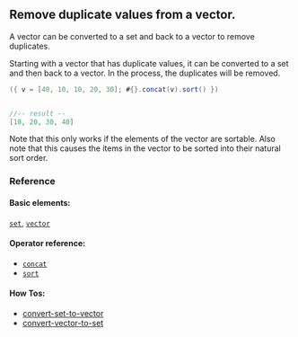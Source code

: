 <!---
  This markdown file was generated. Do not edit.
  -->

## Remove duplicate values from a vector.

A vector can be converted to a set and back to a vector to remove duplicates.

Starting with a vector that has duplicate values, it can be converted to a set and then back to a vector. In the process, the duplicates will be removed.

```java
({ v = [40, 10, 10, 20, 30]; #{}.concat(v).sort() })


//-- result --
[10, 20, 30, 40]
```

Note that this only works if the elements of the vector are sortable. Also note that this causes the items in the vector to be sorted into their natural sort order.

### Reference

#### Basic elements:

[`set`](../halite_basic-syntax-reference-j.md#set), [`vector`](../halite_basic-syntax-reference-j.md#vector)

#### Operator reference:

* [`concat`](halite_full-reference-j.md#concat)
* [`sort`](halite_full-reference-j.md#sort)


#### How Tos:

* [convert-set-to-vector](../how-to/halite_convert-set-to-vector-j.md)
* [convert-vector-to-set](../how-to/halite_convert-vector-to-set-j.md)


